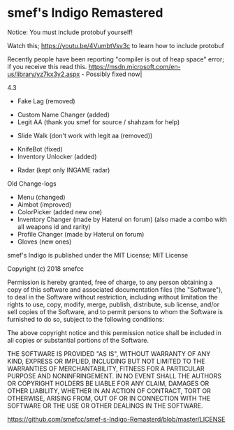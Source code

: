 # smef's Indigo Remastered

Notice: You must include protobuf yourself!

Watch this; https://youtu.be/4VumbtVsv3c to learn how to include protobuf

Recently people have been reporting "compiler is out of heap space" error; if you receive this read this. https://msdn.microsoft.com/en-us/library/yz7kx3y2.aspx - Possibly fixed now|

4.3
 - Fake Lag (removed)
 + Custom Name Changer (added)
 + Legit AA (thank you smef for source / shahzam for help)
 - Slide Walk (don't work with legit aa (removed)) 
 + KnifeBot (fixed)
 + Inventory Unlocker (added) 
 - Radar (kept only INGAME radar)

Old Change-logs
 + Menu (changed)
 + Aimbot (improved)
 + ColorPicker (added new one)
 + Inventory Changer (made by Haterul on forum) (also made a combo with all weapons id and rarity)
 + Profile Changer (made by Haterul on forum)
 + Gloves (new ones)

smef's Indigo is published under the MIT License;
MIT License

Copyright (c) 2018 smefcc

Permission is hereby granted, free of charge, to any person obtaining a copy
of this software and associated documentation files (the "Software"), to deal
in the Software without restriction, including without limitation the rights
to use, copy, modify, merge, publish, distribute, sub license, and/or sell
copies of the Software, and to permit persons to whom the Software is
furnished to do so, subject to the following conditions:

The above copyright notice and this permission notice shall be included in all
copies or substantial portions of the Software.

THE SOFTWARE IS PROVIDED "AS IS", WITHOUT WARRANTY OF ANY KIND, EXPRESS OR
IMPLIED, INCLUDING BUT NOT LIMITED TO THE WARRANTIES OF MERCHANTABILITY,
FITNESS FOR A PARTICULAR PURPOSE AND NONINFRINGEMENT. IN NO EVENT SHALL THE
AUTHORS OR COPYRIGHT HOLDERS BE LIABLE FOR ANY CLAIM, DAMAGES OR OTHER
LIABILITY, WHETHER IN AN ACTION OF CONTRACT, TORT OR OTHERWISE, ARISING FROM,
OUT OF OR IN CONNECTION WITH THE SOFTWARE OR THE USE OR OTHER DEALINGS IN THE
SOFTWARE.

https://github.com/smefcc/smef-s-Indigo-Remasterd/blob/master/LICENSE

